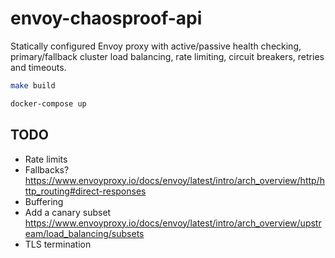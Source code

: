 # envoy-chaosproof-api

Statically configured Envoy proxy with active/passive health checking, primary/fallback cluster load balancing, rate limiting, circuit breakers, retries and timeouts.

```sh
make build

docker-compose up
```

## TODO
- Rate limits
- Fallbacks? https://www.envoyproxy.io/docs/envoy/latest/intro/arch_overview/http/http_routing#direct-responses
- Buffering
- Add a canary subset https://www.envoyproxy.io/docs/envoy/latest/intro/arch_overview/upstream/load_balancing/subsets
- TLS termination